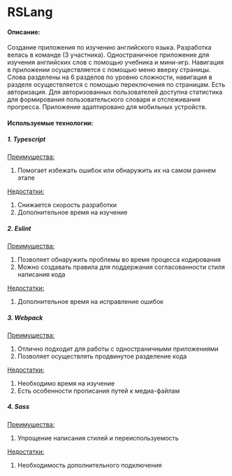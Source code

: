 # RSLang

#### Описание: 
Создание приложения по изучению английского языка. Разработка велась в команде (3 участника). Одностраничное приложение для изучения английских слов с помощью учебника и мини-игр. Навигация в приложении осуществляется с помощью меню вверху страницы. Слова разделены на 6 разделов по уровню сложности, навигация в разделе осуществляется с помощью переключения по страницам. Есть авторизация. Для авторизованных пользователей доступна статистика для формирования пользовательского словаря и отслеживания прогресса. Приложение адаптировано для мобильных устройств.
#### Используемые технологии: 
 #####  1. Typescript 
 <ins>Преимущества:</ins>
 1) Помогает избежать ошибок или обнаружить их на самом раннем этапе

<ins>Недостатки:</ins>
 1) Снижается скорость разработки
 2) Дополнительное время на изучение
 #####  2. Eslint 
 <ins>Преимущества:</ins>
 1) Позволяет обнаружить проблемы во время процесса кодирования
 2) Можно создавать правила для поддержания согласованности стиля написания кода

<ins>Недостатки:</ins>
 1) Дополнительное время на исправление ошибок
  #####  3. Webpack 
 <ins>Преимущества:</ins>
 1) Отлично подходит для работы с одностраничными приложениями
 2) Позволяет осуществлять продвинутое разделение кода

<ins>Недостатки:</ins>
 1) Необходимо время на изучение
 2) Есть особенности прописания путей к медиа-файлам
  ##### 4. Sass
 <ins>Преимущества:</ins>
1) Упрощение написания стилей и переиспользуемость
 
<ins>Недостатки:</ins>
1) Необходимость дополнительного подключения

